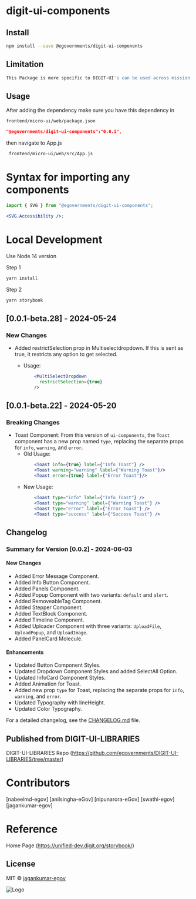 
# digit-ui-components

## Install

```bash
npm install --save @egovernments/digit-ui-components
```

## Limitation

```bash
This Package is more specific to DIGIT-UI's can be used across mission's
```

## Usage

After adding the dependency make sure you have this dependency in

```bash
frontend/micro-ui/web/package.json
```

```json
"@egovernments/digit-ui-components":"0.0.1",
```

then navigate to App.js

```bash
 frontend/micro-ui/web/src/App.js
```

# Syntax for importing any components

```jsx
import { SVG } from "@egovernments/digit-ui-components";

<SVG.Accessibility />;
```

# Local Development
Use Node 14 version 

Step 1

 ```bash
yarn install 
```

Step 2

 ```bash
yarn storybook 
```


## [0.0.1-beta.28] - 2024-05-24

### New Changes

- Added restrictSelection prop in Multiselectdropdown. If this is sent as true, it restricts any option to get selected. 

  - Usage:
    ```jsx
        <MultiSelectDropdown
          restrictSelection={true}
        />
    ```



## [0.0.1-beta.22] - 2024-05-20

### Breaking Changes

- Toast Component: From this version of `ui-components`, the `Toast` component has a new prop named `type`, replacing the separate props for `info`, `warning`, and `error`.
  - Old Usage:
    ```jsx
        <Toast info={true} label={"Info Toast"} />
        <Toast warning="warning" label={"Warning Toast"}/>
        <Toast error={true} label={"Error Toast"}/>
    ```
  - New Usage:
    ```jsx
        <Toast type="info" label={"Info Toast"} />
        <Toast type="warning" label={"Warning Toast"} />
        <Toast type="error" label={"Error Toast"} />
        <Toast type="success" label={"Success Toast"} />
    ```

## Changelog

### Summary for Version [0.0.2] - 2024-06-03

#### New Changes

- Added Error Message Component.
- Added Info Button Component.
- Added Panels Component.
- Added Popup Component with two variants: `default` and `alert`.
- Added RemoveableTag Component.
- Added Stepper Component.
- Added TextBlock Component.
- Added Timeline Component.
- Added Uploader Component with three variants: `UploadFile`, `UploadPopup`, and `UploadImage`.
- Added PanelCard Molecule.

#### Enhancements

- Updated Button Component Styles.
- Updated Dropdown Component Styles and added SelectAll Option.
- Updated InfoCard Component Styles.
- Added Animation for Toast.
- Added new prop `type` for Toast, replacing the separate props for `info`, `warning`, and `error`.
- Updated Typography with lineHeight.
- Updated Color Typography.

For a detailed changelog, see the [CHANGELOG.md](./CHANGELOG.md) file.

## Published from DIGIT-UI-LIBRARIES

DIGIT-UI-LIBRARIES Repo (https://github.com/egovernments/DIGIT-UI-LIBRARIES/tree/master)

# Contributors

[nabeelmd-egov] [anilsingha-eGov] [nipunarora-eGov] [swathi-egov] [jagankumar-egov]

# Reference

Home Page (https://unified-dev.digit.org/storybook/)

## License

MIT © [jagankumar-egov](https://github.com/jagankumar-egov)

![Logo](https://s3.ap-south-1.amazonaws.com/works-dev-asset/mseva-white-logo.png)

